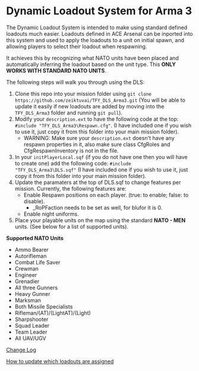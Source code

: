 # Dynamic Loadout System for Arma 3

The Dynamic Loadout System is intended to make using standard defined loadouts much easier.  Loadouts defined in ACE Arsenal can be inported into this system and used to apply the loadouts to a unit on initial spawn, and allowing players to select their loadout when respawning.

It achieves this by recognizing what NATO units have been placed and automatically inferring the loadout based on the unit type.  This **ONLY WORKS WITH STANDARD NATO UNITS**.

The following steps will walk you through using the DLS:

1. Clone this repo into your mission folder using `git clone https://github.com/zeiktuvai/TFY_DLS_Arma3.git` (You will be able to update it easily if new loadouts are added by moving into the `TFY_DLS_Arma3` folder and running `git pull`).
2. Modify your `description.ext` to have the following code at the top: `#include "TFY_DLS_Arma3\Respawn.cfg"`.  (I have included one if you wish to use it, just copy it from this folder into your main mission folder).
    - WARNING: Make sure your `description.ext` doesn't have any respawn properties in it, also make sure class CfgRoles and CfgRespawnInventory is not in the file.
3. In your `initPlayerLocal.sqf` (if you do not have one then you will have to create one) add the following code: `#include "TFY_DLS_Arma3\DLS.sqf"` (I have included one if you wish to use it, just copy it from this folder into your main mission folder).
4. Update the paramaters at the top of DLS.sqf to change features per mission.  Currently, the following features are:
    - Enable Respawn positions on each player. (true: to enable; false: to disable).
        - _RoPFaction needs to be set as well, for blufor it is 0.
    - Enable night uniforms.
5. Place your playable units on the map using the standard **NATO - MEN** units. (See below for a list of supported units).

**Supported NATO Units**
- Ammo Bearer
- Autorifleman
- Combat Life Saver
- Crewman
- Engineer
- Grenadier
- All three Gunners
- Heavy Gunner
- Marksman
- Both Missile Specialists
- Rifleman/(AT)/(LightAT)/(Light)
- Sharpshooter
- Squad Leader
- Team Leader
- All UAV/UGV

[Change Log](/Docs/Changelog.md)  

[How to update which loadouts are assigned](/Docs/Updating%20Assigned%20Loadouts.md)